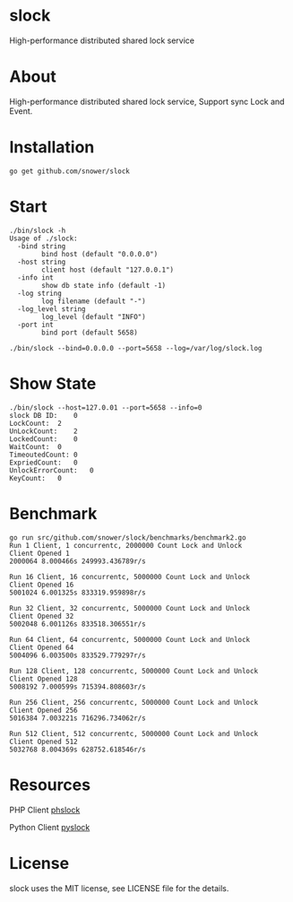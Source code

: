 # slock

High-performance distributed shared lock service

# About

High-performance distributed shared lock service, Support sync Lock and Event.

# Installation

```
go get github.com/snower/slock
```

# Start

```
./bin/slock -h
Usage of ./slock:
  -bind string
    	bind host (default "0.0.0.0")
  -host string
    	client host (default "127.0.0.1")
  -info int
    	show db state info (default -1)
  -log string
    	log filename (default "-")
  -log_level string
    	log_level (default "INFO")
  -port int
    	bind port (default 5658)    	
```

```
./bin/slock --bind=0.0.0.0 --port=5658 --log=/var/log/slock.log
```

# Show State

```
./bin/slock --host=127.0.01 --port=5658 --info=0
slock DB ID:	0
LockCount:	2
UnLockCount:	2
LockedCount:	0
WaitCount:	0
TimeoutedCount:	0
ExpriedCount:	0
UnlockErrorCount:	0
KeyCount:	0
```

# Benchmark

```
go run src/github.com/snower/slock/benchmarks/benchmark2.go
Run 1 Client, 1 concurrentc, 2000000 Count Lock and Unlock
Client Opened 1
2000064 8.000466s 249993.436789r/s

Run 16 Client, 16 concurrentc, 5000000 Count Lock and Unlock
Client Opened 16
5001024 6.001325s 833319.959898r/s

Run 32 Client, 32 concurrentc, 5000000 Count Lock and Unlock
Client Opened 32
5002048 6.001126s 833518.306551r/s

Run 64 Client, 64 concurrentc, 5000000 Count Lock and Unlock
Client Opened 64
5004096 6.003500s 833529.779297r/s

Run 128 Client, 128 concurrentc, 5000000 Count Lock and Unlock
Client Opened 128
5008192 7.000599s 715394.808603r/s

Run 256 Client, 256 concurrentc, 5000000 Count Lock and Unlock
Client Opened 256
5016384 7.003221s 716296.734062r/s

Run 512 Client, 512 concurrentc, 5000000 Count Lock and Unlock
Client Opened 512
5032768 8.004369s 628752.618546r/s

```

# Resources

PHP Client [phslock](https://github.com/snower/phslock)

Python Client [pyslock](https://github.com/snower/pyslock)

# License

slock uses the MIT license, see LICENSE file for the details.